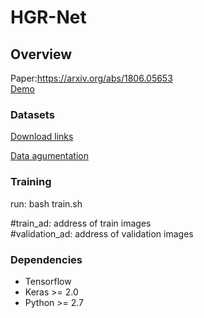 # HGR-Net
## Overview
Paper:https://arxiv.org/abs/1806.05653  
[Demo](http://www.youtu.be/gxnTEENN7Ik)
### Datasets
[Download links](http://www.ouhands.oulu.fi/)



[Data agumentation](https://github.com/codebox/image_augmentor)

### Training

run:
bash train.sh

 #train_ad: address of train images   
 #validation_ad: address of validation images

 
### Dependencies
* Tensorflow
* Keras >= 2.0
* Python >= 2.7
